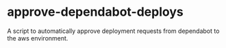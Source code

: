 # approve-dependabot-deploys

A script to automatically approve deployment requests from dependabot to the aws environment.
